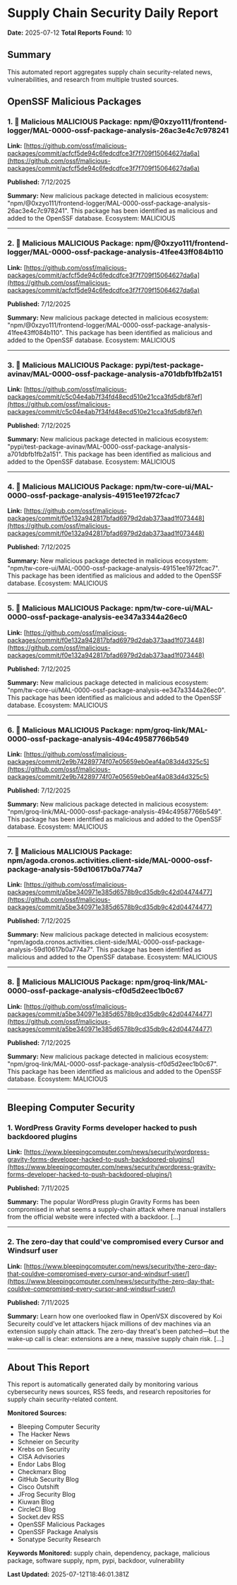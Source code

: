 # Supply Chain Security Daily Report
**Date:** 2025-07-12
**Total Reports Found:** 10

## Summary

This automated report aggregates supply chain security-related news, vulnerabilities, and research from multiple trusted sources.

## OpenSSF Malicious Packages

### 1. 🚨 Malicious MALICIOUS Package: npm/@0xzyo111/frontend-logger/MAL-0000-ossf-package-analysis-26ac3e4c7c978241

**Link:** [https://github.com/ossf/malicious-packages/commit/acfcf5de94c6fedcdfce3f7f709f15064627da6a](https://github.com/ossf/malicious-packages/commit/acfcf5de94c6fedcdfce3f7f709f15064627da6a)

**Published:** 7/12/2025

**Summary:** New malicious package detected in malicious ecosystem: "npm/@0xzyo111/frontend-logger/MAL-0000-ossf-package-analysis-26ac3e4c7c978241". This package has been identified as malicious and added to the OpenSSF database. Ecosystem: MALICIOUS

---

### 2. 🚨 Malicious MALICIOUS Package: npm/@0xzyo111/frontend-logger/MAL-0000-ossf-package-analysis-41fee43ff084b110

**Link:** [https://github.com/ossf/malicious-packages/commit/acfcf5de94c6fedcdfce3f7f709f15064627da6a](https://github.com/ossf/malicious-packages/commit/acfcf5de94c6fedcdfce3f7f709f15064627da6a)

**Published:** 7/12/2025

**Summary:** New malicious package detected in malicious ecosystem: "npm/@0xzyo111/frontend-logger/MAL-0000-ossf-package-analysis-41fee43ff084b110". This package has been identified as malicious and added to the OpenSSF database. Ecosystem: MALICIOUS

---

### 3. 🚨 Malicious MALICIOUS Package: pypi/test-package-avinav/MAL-0000-ossf-package-analysis-a701dbfb1fb2a151

**Link:** [https://github.com/ossf/malicious-packages/commit/c5c04e4ab7f34fd48ecd510e21cca3fd5dbf87ef](https://github.com/ossf/malicious-packages/commit/c5c04e4ab7f34fd48ecd510e21cca3fd5dbf87ef)

**Published:** 7/12/2025

**Summary:** New malicious package detected in malicious ecosystem: "pypi/test-package-avinav/MAL-0000-ossf-package-analysis-a701dbfb1fb2a151". This package has been identified as malicious and added to the OpenSSF database. Ecosystem: MALICIOUS

---

### 4. 🚨 Malicious MALICIOUS Package: npm/tw-core-ui/MAL-0000-ossf-package-analysis-49151ee1972fcac7

**Link:** [https://github.com/ossf/malicious-packages/commit/f0e132a942817bfad6979d2dab373aad1f073448](https://github.com/ossf/malicious-packages/commit/f0e132a942817bfad6979d2dab373aad1f073448)

**Published:** 7/12/2025

**Summary:** New malicious package detected in malicious ecosystem: "npm/tw-core-ui/MAL-0000-ossf-package-analysis-49151ee1972fcac7". This package has been identified as malicious and added to the OpenSSF database. Ecosystem: MALICIOUS

---

### 5. 🚨 Malicious MALICIOUS Package: npm/tw-core-ui/MAL-0000-ossf-package-analysis-ee347a3344a26ec0

**Link:** [https://github.com/ossf/malicious-packages/commit/f0e132a942817bfad6979d2dab373aad1f073448](https://github.com/ossf/malicious-packages/commit/f0e132a942817bfad6979d2dab373aad1f073448)

**Published:** 7/12/2025

**Summary:** New malicious package detected in malicious ecosystem: "npm/tw-core-ui/MAL-0000-ossf-package-analysis-ee347a3344a26ec0". This package has been identified as malicious and added to the OpenSSF database. Ecosystem: MALICIOUS

---

### 6. 🚨 Malicious MALICIOUS Package: npm/groq-link/MAL-0000-ossf-package-analysis-494c49587766b549

**Link:** [https://github.com/ossf/malicious-packages/commit/2e9b74289774f07e05659eb0eaf4a083d4d325c5](https://github.com/ossf/malicious-packages/commit/2e9b74289774f07e05659eb0eaf4a083d4d325c5)

**Published:** 7/12/2025

**Summary:** New malicious package detected in malicious ecosystem: "npm/groq-link/MAL-0000-ossf-package-analysis-494c49587766b549". This package has been identified as malicious and added to the OpenSSF database. Ecosystem: MALICIOUS

---

### 7. 🚨 Malicious MALICIOUS Package: npm/agoda.cronos.activities.client-side/MAL-0000-ossf-package-analysis-59d10617b0a774a7

**Link:** [https://github.com/ossf/malicious-packages/commit/a5be340971e385d6578b9cd35db9c42d04474477](https://github.com/ossf/malicious-packages/commit/a5be340971e385d6578b9cd35db9c42d04474477)

**Published:** 7/12/2025

**Summary:** New malicious package detected in malicious ecosystem: "npm/agoda.cronos.activities.client-side/MAL-0000-ossf-package-analysis-59d10617b0a774a7". This package has been identified as malicious and added to the OpenSSF database. Ecosystem: MALICIOUS

---

### 8. 🚨 Malicious MALICIOUS Package: npm/groq-link/MAL-0000-ossf-package-analysis-cf0d5d2eec1b0c67

**Link:** [https://github.com/ossf/malicious-packages/commit/a5be340971e385d6578b9cd35db9c42d04474477](https://github.com/ossf/malicious-packages/commit/a5be340971e385d6578b9cd35db9c42d04474477)

**Published:** 7/12/2025

**Summary:** New malicious package detected in malicious ecosystem: "npm/groq-link/MAL-0000-ossf-package-analysis-cf0d5d2eec1b0c67". This package has been identified as malicious and added to the OpenSSF database. Ecosystem: MALICIOUS

---

## Bleeping Computer Security

### 1. WordPress Gravity Forms developer hacked to push backdoored plugins

**Link:** [https://www.bleepingcomputer.com/news/security/wordpress-gravity-forms-developer-hacked-to-push-backdoored-plugins/](https://www.bleepingcomputer.com/news/security/wordpress-gravity-forms-developer-hacked-to-push-backdoored-plugins/)

**Published:** 7/11/2025

**Summary:** The popular WordPress plugin Gravity Forms has been compromised in what seems a supply-chain attack where manual installers from the official website were infected with a backdoor. [...]

---

### 2. The zero-day that could've compromised every Cursor and Windsurf user

**Link:** [https://www.bleepingcomputer.com/news/security/the-zero-day-that-couldve-compromised-every-cursor-and-windsurf-user/](https://www.bleepingcomputer.com/news/security/the-zero-day-that-couldve-compromised-every-cursor-and-windsurf-user/)

**Published:** 7/11/2025

**Summary:** Learn how one overlooked flaw in OpenVSX discovered by Koi Secureity could've let attackers hijack millions of dev machines via an extension supply chain attack. The zero-day threat's been patched—but the wake-up call is clear: extensions are a new, massive supply chain risk. [...]

---

## About This Report

This report is automatically generated daily by monitoring various cybersecurity news sources, RSS feeds, and research repositories for supply chain security-related content.

**Monitored Sources:**
- Bleeping Computer Security
- The Hacker News
- Schneier on Security
- Krebs on Security
- CISA Advisories
- Endor Labs Blog
- Checkmarx Blog
- GitHub Security Blog
- Cisco Outshift
- JFrog Security Blog
- Kiuwan Blog
- CircleCI Blog
- Socket.dev RSS
- OpenSSF Malicious Packages
- OpenSSF Package Analysis
- Sonatype Security Research

**Keywords Monitored:** supply chain, dependency, package, malicious package, software supply, npm, pypi, backdoor, vulnerability

**Last Updated:** 2025-07-12T18:46:01.381Z
